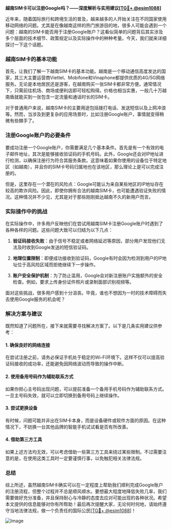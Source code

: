**越南SIM卡可以注册Google吗？——深度解析与实用建议[[TG💪+ @esim1088](https://t.me/s/esim1088)]**

近年来，随着国际旅行和跨境生活的普及，越来越多的人开始关注在不同国家使用移动网络的问题。尤其是在像越南这样的热门旅游目的地，很多人可能会遇到一个问题：越南的SIM卡能否用于注册Google账户？这看似简单的问题背后其实涉及多个层面的技术细节、政策规定以及实际操作中的种种考量。今天，我们就来详细探讨一下这个话题。

### 越南SIM卡的基本功能

首先，让我们了解一下越南SIM卡的基本功能。越南是一个移动通信高度发达的国家，其三大主要运营商Viettel、Mobifone和Vinaphone都提供优质的4G/5G网络服务。无论是本地居民还是游客，在越南购买一张SIM卡都非常方便。通常情况下，只需前往机场、商场或便利店即可轻松购得。价格也相当实惠，一般几十万越南盾就能买到一张包含一定流量和通话时长的SIM卡。

对于普通用户来说，越南SIM卡的主要用途包括拨打电话、发送短信以及上网冲浪等。然而，当涉及到更复杂的应用场景时，比如注册Google账户，事情就变得稍微有些棘手了。

### 注册Google账户的必要条件

要成功注册一个Google账户，你需要满足几个基本条件。首先是有一个有效的电子邮件地址，其次是能够接收验证码的手机号码。此外，Google还会对IP地址进行检测，以确保注册行为符合其服务条款。这意味着如果你使用的设备位于特定地区（如越南），并且你的SIM卡号码归属地也在该地区，那么理论上是可以完成注册的。

但是，这里存在一个潜在的风险点：Google可能认为来自某些地区的IP地址存在较高的欺诈风险。因此，即使你拥有合法的越南SIM卡，也可能遭遇验证失败的情况。这种情况并不少见，尤其是对于那些刚刚抵达越南不久的新用户而言。

### 实际操作中的挑战

在实际操作中，许多用户反映他们在尝试用越南SIM卡注册Google账户时遇到了各种各样的问题。这些问题大致可以归结为以下几点：

1. **验证码接收失败**：由于信号不稳定或者网络延迟等原因，部分用户发现他们无法及时收到Google发送的短信验证码。
   
2. **地理位置限制**：即便成功接收到验证码，Google有时会因为检测到用户的IP地址位于高风险区域而拒绝继续下一步操作。
   
3. **账户安全保护机制**：为了防止滥用，Google会对新注册账户实施额外的安全检查。例如，要求上传身份证件照片或录制面部识别视频等。

面对这些挑战，很多用户感到十分沮丧。毕竟，谁也不想因为一时的技术障碍而失去使用Google服务的机会呢？

### 解决方案与建议

既然知道了问题所在，接下来就需要寻找解决方案了。以下是几条实用建议供参考：

#### 1. 确保良好的网络连接
在尝试注册之前，请务必保证手机处于稳定的Wi-Fi环境下。这样不仅可以提高验证码接收的成功率，还能避免因网络波动而导致的操作中断。

#### 2. 使用备用号码作为辅助联系方式
如果你担心主号码出现问题，可以提前准备一个备用手机号码作为辅助联系方式。一旦主号码失效，就可以立即切换到备用号码上继续操作。

#### 3. 尝试更换设备
有时候，问题可能并非出在SIM卡本身，而是设备硬件或软件方面的原因。在这种情况下，不妨换一台其他品牌的智能手机试试看是否有所改善。

#### 4. 借助第三方工具
如果上述方法均无效，可以考虑借助一些第三方工具来绕过某些限制。不过需要注意的是，在使用这类工具时一定要谨慎行事，以免触犯相关法律法规。

### 总结

综上所述，虽然越南SIM卡确实可以在一定程度上帮助我们顺利完成Google账户的注册流程，但整个过程并不总是顺风顺水。要想最大程度地降低失败几率，我们需要做好充分准备，并且保持耐心与冷静的态度去应对可能出现的各种状况。希望本文提供的信息能够对你有所帮助！最后再次提醒大家，无论何时何地，请始终遵守当地法律法规，做一个负责任的国际公民[[TG💪+ @esim1088](https://t.me/s/esim1088)]！

![Image](https://i.postimg.cc/4NQfJmqS/Snipaste-2025-05-13-00-14-12.png)